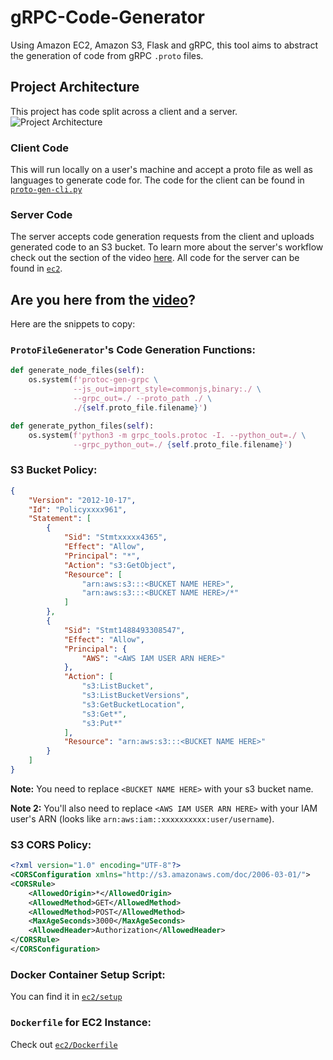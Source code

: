# gRPC-Code-Generator
Using Amazon EC2, Amazon S3, Flask and gRPC, this tool aims to abstract the
 generation of code from gRPC `.proto` files.

## Project Architecture
This project has code split across a client and a server.
![Project Architecture](https://user-images.githubusercontent.com/36345325/88504599-11d79900-cf8a-11ea-87f4-459b2e8d4d1a.png)

### Client Code
This will run locally on a user's machine and accept a proto file as well as 
languages to generate code for. The code for the client can be found in
 [`proto-gen-cli.py`](https://github.com/evanugarte/gRPC-Code-Generator/blob/master/proto-gen-cli.py)

### Server Code
The server accepts code generation requests from the client and uploads
 generated code to an S3 bucket. To learn more about the server's workflow
 check out the section of the video [here](https://youtu.be/WRIzwziBDQI?t=977).
 All code for the server can be found in
 [`ec2`](https://github.com/evanugarte/gRPC-Code-Generator/blob/master/ec2).

## Are you here from the [video](https://www.youtube.com/watch?v=WRIzwziBDQI)?
Here are the snippets to copy:
### `ProtoFileGenerator`'s Code Generation Functions:
```py
def generate_node_files(self):
    os.system(f'protoc-gen-grpc \
              --js_out=import_style=commonjs,binary:./ \
              --grpc_out=./ --proto_path ./ \
              ./{self.proto_file.filename}')

def generate_python_files(self):
    os.system(f'python3 -m grpc_tools.protoc -I. --python_out=./ \
              --grpc_python_out=./ {self.proto_file.filename}')
```

### S3 Bucket Policy:
```json
{
    "Version": "2012-10-17",
    "Id": "Policyxxxx961",
    "Statement": [
        {
            "Sid": "Stmtxxxxx4365",
            "Effect": "Allow",
            "Principal": "*",
            "Action": "s3:GetObject",
            "Resource": [
                "arn:aws:s3:::<BUCKET NAME HERE>",
                "arn:aws:s3:::<BUCKET NAME HERE>/*"
            ]
        },
        {
            "Sid": "Stmt1488493308547",
            "Effect": "Allow",
            "Principal": {
                "AWS": "<AWS IAM USER ARN HERE>"
            },
            "Action": [
                "s3:ListBucket",
                "s3:ListBucketVersions",
                "s3:GetBucketLocation",
                "s3:Get*",
                "s3:Put*"
            ],
            "Resource": "arn:aws:s3:::<BUCKET NAME HERE>"
        }
    ]
}
```
**Note:** You need to replace `<BUCKET NAME HERE>` with your s3 bucket name.

**Note 2:** You'll also need to replace `<AWS IAM USER ARN HERE>` with your IAM
 user's ARN (looks like `arn:aws:iam::xxxxxxxxxx:user/username`).

### S3 CORS Policy:
```xml
<?xml version="1.0" encoding="UTF-8"?>
<CORSConfiguration xmlns="http://s3.amazonaws.com/doc/2006-03-01/">
<CORSRule>
    <AllowedOrigin>*</AllowedOrigin>
    <AllowedMethod>GET</AllowedMethod>
    <AllowedMethod>POST</AllowedMethod>
    <MaxAgeSeconds>3000</MaxAgeSeconds>
    <AllowedHeader>Authorization</AllowedHeader>
</CORSRule>
</CORSConfiguration>
```

### Docker Container Setup Script:
You can find it in [`ec2/setup`](https://github.com/evanugarte/gRPC-Code-Generator/blob/master/ec2/setup)

### `Dockerfile` for EC2 Instance:
Check out [`ec2/Dockerfile`](https://github.com/evanugarte/gRPC-Code-Generator/blob/master/ec2/Dockerfile)
